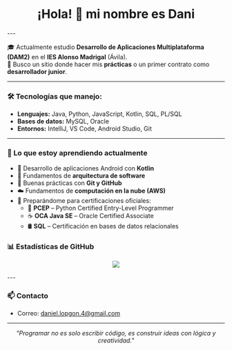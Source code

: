 <h1 align="center">¡Hola! 👋 mi nombre es Dani</h1>
---

🎓 Actualmente estudio **Desarrollo de Aplicaciones Multiplataforma (DAM2)** en el **IES Alonso Madrigal** (Ávila).  
🚀 Busco un sitio donde hacer mis **prácticas** o un primer contrato como **desarrollador junior**.

---

### 🛠️ Tecnologías que manejo:
- **Lenguajes:** Java, Python, JavaScript, Kotlin, SQL, PL/SQL  
- **Bases de datos:** MySQL, Oracle  
- **Entornos:** IntelliJ, VS Code, Android Studio, Git

---

### 🎯 Lo que estoy aprendiendo actualmente

- 📱 Desarrollo de aplicaciones Android con **Kotlin**
- 🧱 Fundamentos de **arquitectura de software**
- 🌱 Buenas prácticas con **Git y GitHub**
- ☁️ Fundamentos de **computación en la nube (AWS)**
- 🧠 Preparándome para certificaciones oficiales:
  - 🐍 **PCEP** – Python Certified Entry-Level Programmer
  - ☕ **OCA Java SE** – Oracle Certified Associate
  - 🛢️ **SQL** – Certificación en bases de datos relacionales



### 📊 Estadísticas de GitHub

<p align="center">
  <img src="https://github-readme-stats.vercel.app/api/top-langs/?username=daniellopgon&layout=compact&theme=dracula&cache_bust=20250720" />
</p>
---

### 📫 Contacto
- Correo: daniel.lopgon.4@gmail.com

---

<p align="center">
  <i>"Programar no es solo escribir código, es construir ideas con lógica y creatividad."</i>
</p>

